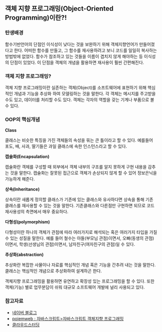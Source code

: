 ## 객체 지향 프로그래밍(Object-Oriented Programming)이란?!

### 탄생배경

함수기반언어의 단점인 이식성이 낮다는 것을 보완하기 위해 객체지향언어가 만들어졌다고 한다. 어떠한 함수를 만들고, 그 함수를 재사용하려고 보니 코드를 일일히 복사하는 방법밖에 없었다. 함수가 참조하고 있는 것들을 이름이 겹치지 않게 해야하는 등 이식성의 단점이 있었다. 이 단점을 객체의 개념을 활용하면 재사용이 훨씬 간편해진다.

### 객체 지향 프로그래밍?

객체 지향 프로그래밍이란 실존하는 객체(Object)를 소프트웨어에 표현하기 위해 핵심적인 개념과 기능을 추상화 하여 모델링하는 것을 말한다. 각 객체는 메시지를 주고받을 수도 있고, 데이터를 처리할 수도 있다. 객체는 각자의 역할을 갖는 기계나 부품으로 볼 수 있다.

### OOP의 핵심개념

**Class**

클래스는 비슷한 특징을 가진 객체들의 속성을 묶는 큰 틀이라고 할 수 있다. 예를들어 포도, 배, 사과, 딸기들은 과일 클래스에 속한 인스턴스라고 할 수 있다.

**캡슐화(Encapsulation)**

캡슐화란 객체를 구성할 때 외부에서 객체 내부의 구조를 알지 못하게 구현 내용을 감추는 것을 말한다. 캡슐화는 잘못된 접근으로 객체가 손상되지 않게 할 수 있어 정보은닉을 가능하게 해준다.

**상속(Inheritance)**

상속이란 새롭게 정의할 클래스가 기존에 있는 클래스와 유사하다면 상속을 통해 기존 클래스를 재사용할 수 있는 것을 말한다. 기존클래스와 다른점만 구현하면 되므로 코드 재사용성의 측면에서 매우 중요하다.

**다형성(polymorphism)**

다형성이란 하나의 객체가 관점에 따라 여러가지로 해석되는 혹은 여러가지 타입을 가질 수 있는 성질을 말한다. 예를 들어 철수는 아들(부모님 관점)이면서, 오빠(동생의 관점)이면서, 학생(선생님의 관점)이면서, 남자친구(여자친구의 관점)일 수 있다.

**추상화(abstraction)**

추상화란 복잡한 사물이나 자료를 핵심적인 개념 혹은 기능을 간추려 내는 것을 말한다. 클래스는 핵심적인 개념으로 추상화하여 설계하곤 한다.

객체지향 프로그래밍을 활용하면 유연하고 확장성 있는 프로그래밍을 할 수 있다. 또한 객체(기능) 별로 업무분담이 쉬워 대규모 소프트웨어 개발에 널리 사용되고 있다.

### 참고자료

- [네이버 블로그](https://m.blog.naver.com/PostView.nhn?blogId=ghen4268&logNo=110184188778&proxyReferer=https%3A%2F%2Fwww.google.com%2F)
- [poiemweb : 자바스크립트>자바스크립트 객체지향 프로그래밍](https://poiemaweb.com/js-object-oriented-programming)
- [클라우드스터딩](https://cloudstudying.kr/questions/4)
